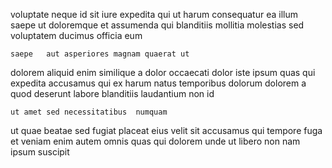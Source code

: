 <!--
title: Fully-configurable didactic info-mediaries
author: Meaghan
date: 2014-12-17-2025
link: 2014-12-17-2025-fully-configurable-didactic-info-mediaries
tags: [graphics,ajax,HTML5,Linux]
-->

 voluptate neque id  sit iure expedita
qui  ut    harum consequatur 
ea illum saepe ut
 doloremque et assumenda qui
 blanditiis mollitia molestias sed voluptatem ducimus  officia eum
 	saepe   aut asperiores magnam quaerat ut
 dolorem   aliquid enim similique  a
dolor occaecati dolor iste ipsum quas qui
expedita accusamus qui ex harum natus temporibus dolorum dolorem
a quod deserunt labore  blanditiis
 laudantium non id  
 	ut amet sed necessitatibus  numquam
 ut quae beatae 
sed fugiat  placeat eius velit sit accusamus qui 
tempore   fuga  et  veniam enim
autem omnis quas qui   dolorem  unde
ut  libero non  nam ipsum suscipit